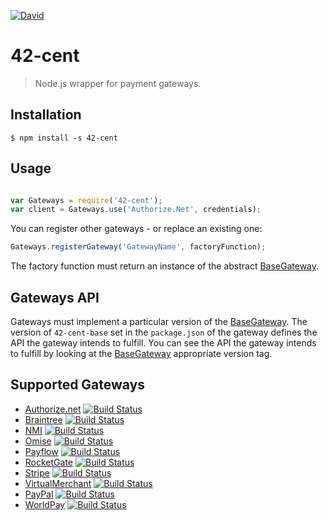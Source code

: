 [![David](https://img.shields.io/david/continuous-software/42-cent.svg)](https://img.shields.io/david/continuous-software/42-cent.svg)

42-cent
=======

> Node.js wrapper for payment gateways. 

## Installation

    $ npm install -s 42-cent

## Usage

```Javascript

var Gateways = require('42-cent');
var client = Gateways.use('Authorize.Net', credentials);
```

You can register other gateways - or replace an existing one:

```Javascript
Gateways.registerGateway('GatewayName', factoryFunction);
```
 
The factory function must return an instance of the abstract [BaseGateway](https://github.com/continuous-software/42-cent-base).

## Gateways API

Gateways must implement a particular version of the [BaseGateway](https://github.com/continuous-software/42-cent-base). The version of `42-cent-base` set in the `package.json` of the gateway defines the API the gateway intends to fulfill.
You can see the API the gateway intends to fulfill by looking at the [BaseGateway](https://github.com/continuous-software/42-cent-base) appropriate version tag.

## Supported Gateways

* [Authorize.net](https://github.com/continuous-software/node-authorize-net) [![Build Status](https://travis-ci.org/continuous-software/node-authorize-net.svg?branch=master)](https://travis-ci.org/continuous-software/node-authorize-net)
* [Braintree](https://github.com/continuous-software/42-cent-braintree) [![Build Status](https://travis-ci.org/continuous-software/42-cent-braintree.svg?branch=master)](https://travis-ci.org/continuous-software/42-cent-braintree)
* [NMI](https://github.com/continuous-software/node-nmi) [![Build Status](https://travis-ci.org/continuous-software/node-nmi.svg?branch=master)](https://travis-ci.org/continuous-software/node-nmi)
* [Omise](https://github.com/continuous-software/42-cent-omise) [![Build Status](https://travis-ci.org/continuous-software/42-cent-omise.svg?branch=master)](https://travis-ci.org/continuous-software/42-cent-omise)
* [Payflow](https://github.com/continuous-software/node-payflow) [![Build Status](https://travis-ci.org/continuous-software/node-payflow.svg?branch=master)](https://travis-ci.org/continuous-software/node-payflow)
* [RocketGate](https://github.com/continuous-software/node-rocketgate) [![Build Status](https://travis-ci.org/continuous-software/node-rocketgate.svg?branch=master)](https://travis-ci.org/continuous-software/node-rocketgate)
* [Stripe](https://github.com/continuous-software/42-cent-stripe) [![Build Status](https://travis-ci.org/continuous-software/42-cent-stripe.svg?branch=master)](https://travis-ci.org/continuous-software/42-cent-stripe)
* [VirtualMerchant](https://github.com/continuous-software/node-virtualmerchant) [![Build Status](https://travis-ci.org/continuous-software/node-virtualmerchant.svg?branch=master)](https://travis-ci.org/continuous-software/node-virtualmerchant)
* [PayPal](https://github.com/continuous-software/42-cent-paypal) [![Build Status](https://travis-ci.org/continuous-software/42-cent-paypal.svg?branch=master)](https://travis-ci.org/continuous-software/42-cent-paypal)
* [WorldPay](https://github.com/continuous-software/node-worldpay) [![Build Status](https://travis-ci.org/continuous-software/node-worldpay.svg?branch=master)](https://travis-ci.org/continuous-software/node-worldpay)

